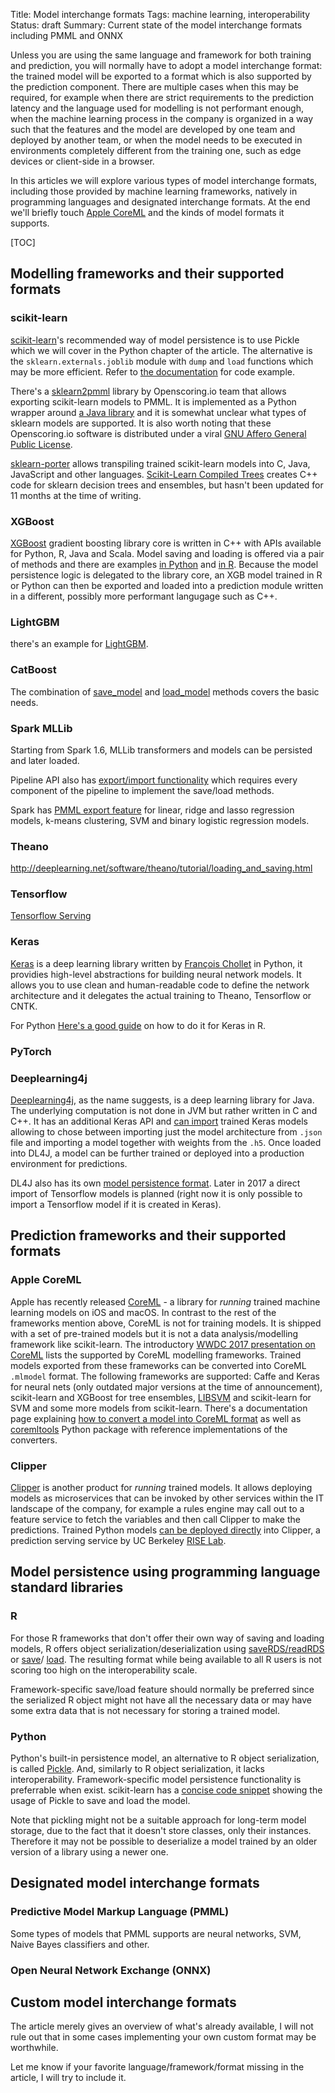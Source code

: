Title: Model interchange formats
Tags: machine learning, interoperability
Status: draft
Summary: Current state of the model interchange formats including PMML and ONNX

Unless you are using the same language and framework for both training and prediction, you will normally have to adopt a
model interchange format: the trained model will be exported to a format which is also supported by the prediction
component. There are multiple cases when this may be required, for example when there are strict requirements to the
prediction latency and the language used for modelling is not performant enough, when the machine learning process in
the company is organized in a way such that the features and the model are developed by one team and deployed by
another team, or when the model needs to be executed in environments completely different from the training one, such
as edge devices or client-side in a browser.

In this articles we will explore various types of model interchange formats, including those provided by machine learning
frameworks, natively in programming languages and designated interchange formats. At the end we'll briefly touch
[Apple CoreML](https://developer.apple.com/documentation/coreml) and the kinds of model formats it supports.

[TOC]

## Modelling frameworks and their supported formats

### scikit-learn

[scikit-learn](http://scikit-learn.org/)'s recommended way of model persistence is to use Pickle which we will cover in
the Python chapter of the article. The alternative is the `sklearn.externals.joblib` module with `dump` and `load`
functions which may be more efficient. Refer to [the documentation](http://scikit-learn.org/stable/modules/model_persistence.html)
for code example.

There's a [sklearn2pmml](https://github.com/jpmml/sklearn2pmml) library by Openscoring.io team that allows exporting
scikit-learn models to PMML. It is implemented as a Python wrapper around
[a Java library](https://github.com/jpmml/jpmml-sklearn) and it is somewhat unclear what types of sklearn models are supported.
It is also worth noting that these Openscoring.io software is distributed under a viral
[GNU Affero General Public License](https://tldrlegal.com/license/gnu-affero-general-public-license-v3-(agpl-3.0)).

[sklearn-porter](https://github.com/nok/sklearn-porter) allows transpiling trained scikit-learn models into C, Java, JavaScript
and other languages. [Scikit-Learn Compiled Trees](https://github.com/ajtulloch/sklearn-compiledtrees/) creates C++ code
for sklearn decision trees and ensembles, but hasn't been updated for 11 months at the time of writing.

### XGBoost

[XGBoost](https://xgboost.readthedocs.io/en/latest/) gradient boosting library core is written in C++ with APIs available
for Python, R, Java and Scala. Model saving and loading is offered via a pair of methods and there are examples
[in Python](http://xgboost.readthedocs.io/en/latest/python/python_intro.html#training) and
[in R](http://xgboost.readthedocs.io/en/latest/R-package/xgboostPresentation.html#save-and-load-models).
Because the model persistence logic is delegated to the library core, an XGB model trained in R or Python can then be exported
and loaded into a prediction module written in a different, possibly more performant langugage such as C++.

### LightGBM

there's an example for [LightGBM](https://github.com/Microsoft/LightGBM/blob/master/R-package/demo/basic_walkthrough.R).

### CatBoost

The combination of [save_model](https://tech.yandex.com/catboost/doc/dg/concepts/r-reference_catboost-save_model-docpage/)
and [load_model](https://tech.yandex.com/catboost/doc/dg/concepts/r-reference_catboost-load_model-docpage/) methods covers
the basic needs.

### Spark MLLib

Starting from Spark 1.6, MLLib transformers and models can be persisted and later loaded.

Pipeline API also has
[export/import functionality](https://docs.cloud.databricks.com/docs/spark/1.6/examples/ML%20Pipeline%20Persistence.html)
which requires every component of the pipeline to implement the save/load methods.

Spark has [PMML export feature](https://spark.apache.org/docs/latest/mllib-pmml-model-export.html) for linear, ridge and
lasso regression models, k-means clustering, SVM and binary logistic regression models.

### Theano

http://deeplearning.net/software/theano/tutorial/loading_and_saving.html

### Tensorflow

[Tensorflow Serving](https://www.tensorflow.org/serving/)

### Keras

[Keras](https://keras.io/) is a deep learning library written by [François Chollet](https://twitter.com/fchollet) in
Python, it providies high-level abstractions for building neural network models. It allows you to use clean and
human-readable code to define the network architecture and it delegates the actual training to Theano, Tensorflow or CNTK.

For Python
[Here's a good guide](https://tensorflow.rstudio.com/keras/articles/faq.html#how-can-i-save-a-keras-model) on how to do
it for Keras in R.

### PyTorch

### Deeplearning4j

[Deeplearning4j](https://deeplearning4j.org/), as the name suggests, is a deep learning library for Java. The underlying
computation is not done in JVM but rather written in C and C++. It has an additional Keras API and
[can import](https://deeplearning4j.org/model-import-keras) trained Keras models allowing to chose between
importing just the model architecture from `.json` file and importing a model together with weights from the `.h5`.
Once loaded into DL4J, a model can be further trained or deployed into a production environment for predictions.

DL4J also has its own [model persistence format](https://deeplearning4j.org/modelpersistence). Later in 2017 a direct
import of Tensorflow models is planned (right now it is only possible to import a Tensorflow model if it is created in
Keras).

## Prediction frameworks and their supported formats

### Apple CoreML

Apple has recently released [CoreML](https://developer.apple.com/documentation/coreml) - a library for *running* trained
machine learning models on iOS and macOS. In contrast to the rest of the frameworks mention above, CoreML is not for
training models. It is shipped with a set of pre-trained models but it is not a data analysis/modelling framework like scikit-learn.
The introductory [WWDC 2017 presentation on CoreML](https://developer.apple.com/videos/play/wwdc2017/703/) lists the supported
by CoreML modelling frameworks. Trained models exported from these frameworks can be converted into CoreML `.mlmodel` format.
The following frameworks are supported: Caffe and Keras for neural nets (only outdated major versions at the time of
announcement), scikit-learn and XGBoost for tree ensembles, [LIBSVM](http://www.csie.ntu.edu.tw/~cjlin/libsvm/) and
scikit-learn for SVM and some more models from scikit-learn. There's a documentation page explaining
[how to convert a model into CoreML format](https://developer.apple.com/documentation/coreml/converting_trained_models_to_core_ml)
as well as [coremltools](https://pypi.python.org/pypi/coremltools) Python package with reference implementations of the converters.

### Clipper

[Clipper](http://clipper.ai/) is another product for *running* trained models. It allows deploying models as microservices
that can be invoked by other services within the IT landscape of the company, for example a rules engine may call out to
a feature service to fetch the variables and then call Clipper to make the predictions. Trained Python models
[can be deployed directly](http://clipper.ai/documentation/python_model_deployment/) into Clipper, a prediction serving
service by UC Berkeley [RISE Lab](https://rise.cs.berkeley.edu/).

## Model persistence using programming language standard libraries

### R

For those R frameworks that don't offer their own way of saving and loading models, R offers object
serialization/deserialization using
[saveRDS/readRDS](https://stat.ethz.ch/R-manual/R-devel/library/base/html/readRDS.html)
or [save](https://stat.ethz.ch/R-manual/R-devel/library/base/html/save.html)/
[load](https://stat.ethz.ch/R-manual/R-devel/library/base/html/load.html).
The resulting format while being available to all R users is not scoring too high on the interoperability scale.

Framework-specific save/load feature should normally be preferred since the serialized R object might not have all
the necessary data or may have some extra data that is not necessary for storing a trained model.

### Python

Python's built-in persistence model, an alternative to R object serialization, is called
[Pickle](https://docs.python.org/3/library/pickle.html).
And, similarly to R object serialization, it lacks interoperability. Framework-specific model persistence functionality
is preferrable when exist. scikit-learn has a
[concise code snippet](http://scikit-learn.org/stable/modules/model_persistence.html#persistence-example)
showing the usage of Pickle to save and load the model.

Note that pickling might not be a suitable approach for long-term model storage, due to the fact that it doesn't store
classes, only their instances. Therefore it may not be possible to deserialize a model trained by an older version of
a library using a newer one.

## Designated model interchange formats

### Predictive Model Markup Language (PMML)

Some types of models that PMML supports are neural networks, SVM, Naive Bayes classifiers and other.

### Open Neural Network Exchange (ONNX)

## Custom model interchange formats

The article merely gives an overview of what's already available, I will not rule out that in some cases implementing
your own custom format may be worthwhile.

Let me know if your favorite language/framework/format missing in the article, I will try to include it.
